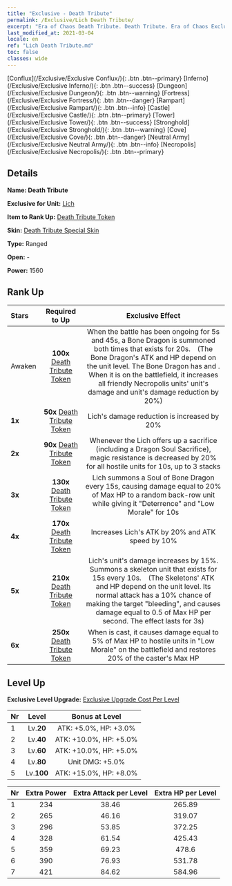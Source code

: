 ```yaml
---
title: "Exclusive - Death Tribute"
permalink: /Exclusive/Lich Death Tribute/
excerpt: "Era of Chaos Death Tribute. Death Tribute. Era of Chaos Exclusive Death Tribute. Lich Exclusive."
last_modified_at: 2021-03-04
locale: en
ref: "Lich Death Tribute.md"
toc: false
classes: wide
---
```

 [Conflux](/Exclusive/Exclusive Conflux/){: .btn .btn--primary} [Inferno](/Exclusive/Exclusive Inferno/){: .btn .btn--success} [Dungeon](/Exclusive/Exclusive Dungeon/){: .btn .btn--warning} [Fortress](/Exclusive/Exclusive Fortress/){: .btn .btn--danger} [Rampart](/Exclusive/Exclusive Rampart/){: .btn .btn--info} [Castle](/Exclusive/Exclusive Castle/){: .btn .btn--primary} [Tower](/Exclusive/Exclusive Tower/){: .btn .btn--success} [Stronghold](/Exclusive/Exclusive Stronghold/){: .btn .btn--warning} [Cove](/Exclusive/Exclusive Cove/){: .btn .btn--danger} [Neutral Army](/Exclusive/Exclusive Neutral Army/){: .btn .btn--info} [Necropolis](/Exclusive/Exclusive Necropolis/){: .btn .btn--primary} 

## Details
 **Name: Death Tribute** 

 **Exclusive for Unit:** [Lich](/units/Lich/) 

 **Item to Rank Up:** [Death Tribute Token](/Items/con_726/)

 **Skin:** [Death Tribute Special Skin](/Items/con_304/)

 **Type:** Ranged

 **Open:** -

 **Power:** 1560

## Rank Up

  |     Stars    |  Required to Up | Exclusive Effect |
  |:-------------|:---------------:|:---------------:|
  |  Awaken  | **100x** [Death Tribute Token](/Items/con_726/) | <Dragon Soul Sacrifice> When the battle has been ongoing for 5s and 45s, a Bone Dragon is summoned both times that exists for 20s.　(The Bone Dragon's ATK and HP depend on the unit level. The Bone Dragon has <Fear> and <Penetration>. When it is on the battlefield, it increases all friendly Necropolis units' unit's damage and unit's damage reduction by 20%) |
  | **1x** <i class="fas fa-star"/> | **50x** [Death Tribute Token](/Items/con_726/) | Lich's damage reduction is increased by 20% |
  | **2x** <i class="fas fa-star"/> | **90x** [Death Tribute Token](/Items/con_726/) | Whenever the Lich offers up a sacrifice (including a Dragon Soul Sacrifice), magic resistance is decreased by 20% for all hostile units for 10s, up to 3 stacks |
  | **3x** <i class="fas fa-star"/> | **130x** [Death Tribute Token](/Items/con_726/) | <Soul Snatch> Lich summons a Soul of Bone Dragon every 15s, causing damage equal to 20% of Max HP to a random back-row unit while giving it \"Deterrence\" and \"Low Morale\" for 10s |
  | **4x** <i class="fas fa-star"/> | **170x** [Death Tribute Token](/Items/con_726/) | Increases Lich's ATK by 20% and ATK speed by 10% |
  | **5x** <i class="fas fa-star"/> | **210x** [Death Tribute Token](/Items/con_726/) | Lich's unit's damage increases by 15%. Summons a skeleton unit that exists for 15s every 10s.　(The Skeletons' ATK and HP depend on the unit level. Its normal attack has a 10% chance of making the target \"bleeding\", and causes damage equal to 0.5 of Max HP per second. The effect lasts for 3s) |
  | **6x** <i class="fas fa-star"/> | **250x** [Death Tribute Token](/Items/con_726/) | When <Soul Snatch> is cast, it causes damage equal to 5% of Max HP to hostile units in \"Low Morale\" on the battlefield and restores 20% of the caster's Max HP |


## Level Up
 **Exclusive Level Upgrade:** [Exclusive Upgrade Cost Per Level](/Exclusive/ExclusiveUpgradeCostPerLevel/)

  |  Nr  |   Level  | Bonus at Level |
  |:-----|:--------:|:--------------:|
  | 1 | Lv.**20** | ATK: +5.0%, HP: +3.0% |
  | 2 | Lv.**40** | ATK: +10.0%, HP: +5.0% |
  | 3 | Lv.**60** | ATK: +10.0%, HP: +5.0% |
  | 4 | Lv.**80** | Unit DMG: +5.0% |
  | 5 | Lv.**100** | ATK: +15.0%, HP: +8.0% |


  |  Nr  |  Extra Power | Extra Attack per Level | Extra HP per Level |
  |:-----|:--------:|:--------:|:--------:|
  | 1 | 234 | 38.46 | 265.89 |
  | 2 | 265 | 46.16 | 319.07 |
  | 3 | 296 | 53.85 | 372.25 |
  | 4 | 328 | 61.54 | 425.43 |
  | 5 | 359 | 69.23 | 478.6 |
  | 6 | 390 | 76.93 | 531.78 |
  | 7 | 421 | 84.62 | 584.96 |


